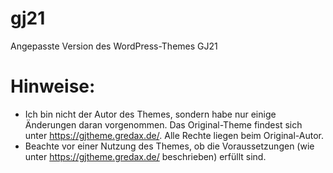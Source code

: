 # gj21
Angepasste Version des WordPress-Themes GJ21

# Hinweise: 
* Ich bin nicht der Autor des Themes, sondern habe nur einige Änderungen daran vorgenommen. Das Original-Theme findest sich unter https://gjtheme.gredax.de/. Alle Rechte liegen beim Original-Autor.
* Beachte vor einer Nutzung des Themes, ob die Voraussetzungen (wie unter https://gjtheme.gredax.de/ beschrieben) erfüllt sind.
